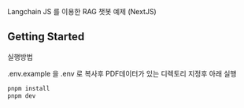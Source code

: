 Langchain JS 를 이용한 RAG 챗봇 예제 (NextJS)

## Getting Started

실행방법

.env.example 을 .env 로 복사후 PDF데이터가 있는 디렉토리 지정후 아래 실행

```bash
pnpm install
pnpm dev
```
